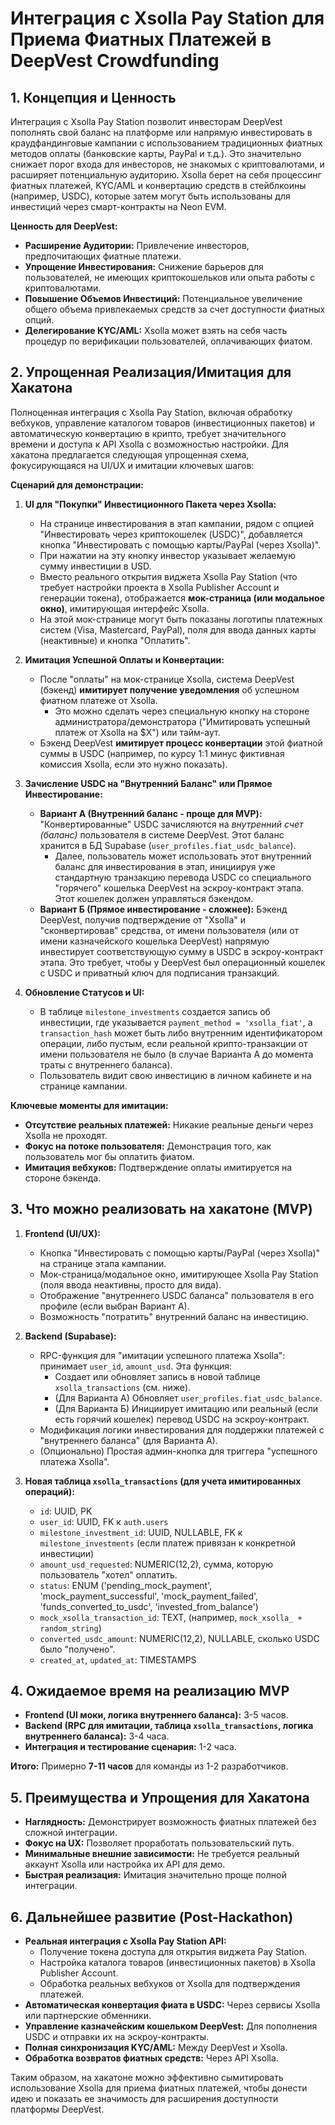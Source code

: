 # Интеграция с Xsolla Pay Station для Приема Фиатных Платежей в DeepVest Crowdfunding

## 1. Концепция и Ценность

Интеграция с Xsolla Pay Station позволит инвесторам DeepVest пополнять свой баланс на платформе или напрямую инвестировать в краудфандинговые кампании с использованием традиционных фиатных методов оплаты (банковские карты, PayPal и т.д.). Это значительно снижает порог входа для инвесторов, не знакомых с криптовалютами, и расширяет потенциальную аудиторию. Xsolla берет на себя процессинг фиатных платежей, KYC/AML и конвертацию средств в стейблкоины (например, USDC), которые затем могут быть использованы для инвестиций через смарт-контракты на Neon EVM.

**Ценность для DeepVest:**

- **Расширение Аудитории:** Привлечение инвесторов, предпочитающих фиатные платежи.
- **Упрощение Инвестирования:** Снижение барьеров для пользователей, не имеющих криптокошельков или опыта работы с криптовалютами.
- **Повышение Объемов Инвестиций:** Потенциальное увеличение общего объема привлекаемых средств за счет доступности фиатных опций.
- **Делегирование KYC/AML:** Xsolla может взять на себя часть процедур по верификации пользователей, оплачивающих фиатом.

## 2. Упрощенная Реализация/Имитация для Хакатона

Полноценная интеграция с Xsolla Pay Station, включая обработку вебхуков, управление каталогом товаров (инвестиционных пакетов) и автоматическую конвертацию в крипто, требует значительного времени и доступа к API Xsolla с возможностью настройки. Для хакатона предлагается следующая упрощенная схема, фокусирующаяся на UI/UX и имитации ключевых шагов:

**Сценарий для демонстрации:**

1.  **UI для "Покупки" Инвестиционного Пакета через Xsolla:**

    - На странице инвестирования в этап кампании, рядом с опцией "Инвестировать через криптокошелек (USDC)", добавляется кнопка "Инвестировать с помощью карты/PayPal (через Xsolla)".
    - При нажатии на эту кнопку инвестор указывает желаемую сумму инвестиции в USD.
    - Вместо реального открытия виджета Xsolla Pay Station (что требует настройки проекта в Xsolla Publisher Account и генерации токена), отображается **мок-страница (или модальное окно)**, имитирующая интерфейс Xsolla.
    - На этой мок-странице могут быть показаны логотипы платежных систем (Visa, Mastercard, PayPal), поля для ввода данных карты (неактивные) и кнопка "Оплатить".

2.  **Имитация Успешной Оплаты и Конвертации:**

    - После "оплаты" на мок-странице Xsolla, система DeepVest (бэкенд) **имитирует получение уведомления** об успешном фиатном платеже от Xsolla.
      - Это можно сделать через специальную кнопку на стороне администратора/демонстратора ("Имитировать успешный платеж от Xsolla на $X") или тайм-аут.
    - Бэкенд DeepVest **имитирует процесс конвертации** этой фиатной суммы в USDC (например, по курсу 1:1 минус фиктивная комиссия Xsolla, если это нужно показать).

3.  **Зачисление USDC на "Внутренний Баланс" или Прямое Инвестирование:**

    - **Вариант А (Внутренний баланс - проще для MVP):** "Конвертированные" USDC зачисляются на _внутренний счет (баланс)_ пользователя в системе DeepVest. Этот баланс хранится в БД Supabase (`user_profiles.fiat_usdc_balance`).
      - Далее, пользователь может использовать этот внутренний баланс для инвестирования в этап, инициируя уже стандартную транзакцию перевода USDC со специального "горячего" кошелька DeepVest на эскроу-контракт этапа. Этот кошелек должен управляться бэкендом.
    - **Вариант Б (Прямое инвестирование - сложнее):** Бэкенд DeepVest, получив подтверждение от "Xsolla" и "сконвертировав" средства, от имени пользователя (или от имени казначейского кошелька DeepVest) напрямую инвестирует соответствующую сумму в USDC в эскроу-контракт этапа. Это требует, чтобы у DeepVest был операционный кошелек с USDC и приватный ключ для подписания транзакций.

4.  **Обновление Статусов и UI:**
    - В таблице `milestone_investments` создается запись об инвестиции, где указывается `payment_method = 'xsolla_fiat'`, а `transaction_hash` может быть либо внутренним идентификатором операции, либо пустым, если реальной крипто-транзакции от имени пользователя не было (в случае Варианта А до момента траты с внутреннего баланса).
    - Пользователь видит свою инвестицию в личном кабинете и на странице кампании.

**Ключевые моменты для имитации:**

- **Отсутствие реальных платежей:** Никакие реальные деньги через Xsolla не проходят.
- **Фокус на потоке пользователя:** Демонстрация того, как пользователь мог бы оплатить фиатом.
- **Имитация вебхуков:** Подтверждение оплаты имитируется на стороне бэкенда.

## 3. Что можно реализовать на хакатоне (MVP)

1.  **Frontend (UI/UX):**

    - Кнопка "Инвестировать с помощью карты/PayPal (через Xsolla)" на странице этапа кампании.
    - Мок-страница/модальное окно, имитирующее Xsolla Pay Station (поля ввода неактивны, просто для вида).
    - Отображение "внутреннего USDC баланса" пользователя в его профиле (если выбран Вариант А).
    - Возможность "потратить" внутренний баланс на инвестицию.

2.  **Backend (Supabase):**

    - RPC-функция для "имитации успешного платежа Xsolla": принимает `user_id`, `amount_usd`. Эта функция:
      - Создает или обновляет запись в новой таблице `xsolla_transactions` (см. ниже).
      - (Для Варианта А) Обновляет `user_profiles.fiat_usdc_balance`.
      - (Для Варианта Б) Инициирует имитацию или реальный (если есть горячий кошелек) перевод USDC на эскроу-контракт.
    - Модификация логики инвестирования для поддержки платежей с "внутреннего баланса" (для Варианта А).
    - (Опционально) Простая админ-кнопка для триггера "успешного платежа Xsolla".

3.  **Новая таблица `xsolla_transactions` (для учета имитированных операций):**
    - `id`: UUID, PK
    - `user_id`: UUID, FK к `auth.users`
    - `milestone_investment_id`: UUID, NULLABLE, FK к `milestone_investments` (если платеж привязан к конкретной инвестиции)
    - `amount_usd_requested`: NUMERIC(12,2), сумма, которую пользователь "хотел" оплатить.
    - `status`: ENUM ('pending_mock_payment', 'mock_payment_successful', 'mock_payment_failed', 'funds_converted_to_usdc', 'invested_from_balance')
    - `mock_xsolla_transaction_id`: TEXT, (например, `mock_xsolla_ + random_string`)
    - `converted_usdc_amount`: NUMERIC(12,2), NULLABLE, сколько USDC было "получено".
    - `created_at`, `updated_at`: TIMESTAMPS

## 4. Ожидаемое время на реализацию MVP

- **Frontend (UI моки, логика внутреннего баланса):** 3-5 часов.
- **Backend (RPC для имитации, таблица `xsolla_transactions`, логика внутреннего баланса):** 3-4 часа.
- **Интеграция и тестирование сценария:** 1-2 часа.

**Итого:** Примерно **7-11 часов** для команды из 1-2 разработчиков.

## 5. Преимущества и Упрощения для Хакатона

- **Наглядность:** Демонстрирует возможность фиатных платежей без сложной интеграции.
- **Фокус на UX:** Позволяет проработать пользовательский путь.
- **Минимальные внешние зависимости:** Не требуется реальный аккаунт Xsolla или настройка их API для демо.
- **Быстрая реализация:** Имитация значительно проще полной интеграции.

## 6. Дальнейшее развитие (Post-Hackathon)

- **Реальная интеграция с Xsolla Pay Station API:**
  - Получение токена доступа для открытия виджета Pay Station.
  - Настройка каталога товаров (инвестиционных пакетов) в Xsolla Publisher Account.
  - Обработка реальных вебхуков от Xsolla для подтверждения платежей.
- **Автоматическая конвертация фиата в USDC:** Через сервисы Xsolla или партнерские обменники.
- **Управление казначейским кошельком DeepVest:** Для пополнения USDC и отправки их на эскроу-контракты.
- **Полная синхронизация KYC/AML:** Между DeepVest и Xsolla.
- **Обработка возвратов фиатных средств:** Через API Xsolla.

Таким образом, на хакатоне можно эффективно сымитировать использование Xsolla для приема фиатных платежей, чтобы донести идею и показать ее значимость для расширения доступности платформы DeepVest.
